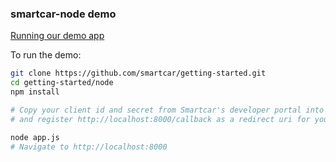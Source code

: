 ### smartcar-node demo
[Running our demo app](https://support.smartcar.com/getting-started/run-our-demo-app)

To run the demo:
```bash
git clone https://github.com/smartcar/getting-started.git
cd getting-started/node
npm install

# Copy your client id and secret from Smartcar's developer portal into app.js
# and register http://localhost:8000/callback as a redirect uri for your application.

node app.js
# Navigate to http://localhost:8000
```
